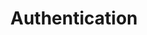 ---
title: Authentication
excerpt: Set up the welcome page for your API to help users make their first call.
api:
  file: core.json
  operationId: postToken
api_config: authentication
deprecated: false
hidden: true
metadata:
  title: ''
  description: ''
  robots: index
next:
  description: ''
---